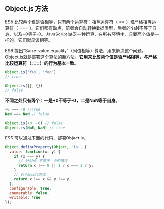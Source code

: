 ## Object.js 方法

ES5 比较两个值是否相等，只有两个运算符：相等运算符（ == ）和严格相等运算符（ === ）。它们都有缺点，前者会自动转换数据类型，后者的NaN不等于自身，以及+0等于-0。JavaScript 缺乏一种运算，在所有环境中，只要两个值是一样的，它们就应该相等。

ES6 提出“Same-value equality”（同值相等）算法，用来解决这个问题。Object.is就是部署这个算法的新方法。**它用来比较两个值是否严格相等，与严格比较运算符（===）的行为基本一致**。

```js
Object.is('foo', 'foo')
// true

Object.is({}, {})
// false
```

**不同之处只有两个：一是+0不等于-0，二是NaN等于自身**。

```js
+0 === -0 //true
NaN === NaN // false

Object.is(+0, -0) // false
Object.is(NaN, NaN) // true
```

ES5 可以通过下面的代码，部署Object.is。

```js
Object.defineProperty(Object, 'is', {
  value: function(x, y) {
    if (x === y) {
      // 针对+0 不等于 -0的情况
      return x !== 0 || 1 / x === 1 / y;
    }
    // 针对NaN的情况
    return x !== x && y !== y;
  },
  configurable: true,
  enumerable: false,
  writable: true
});
```